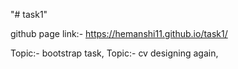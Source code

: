 "# task1" 


github page link:- https://hemanshi11.github.io/task1/

Topic:- bootstrap task,
Topic:- cv designing again,  
        




